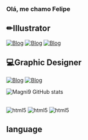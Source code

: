 ### Olá, me chamo Felipe 

## ✏Illustrator
[![Blog](https://img.shields.io/badge/Instagram-E4405F?style=for-the-badge&logo=instagram&logoColor=whit)](https://www.instagram.com/magni_8/)
[![Blog](https://img.shields.io/badge/-Behance-blue?style=for-the-badge&logo=behance&lo)]()
[![Blog](https://img.shields.io/badge/LinkedIn-0077B5?style=for-the-badge&logo=linkedin&logoColor=white)]()

## 💻Graphic Designer
[![Blog](https://img.shields.io/badge/Instagram-E4405F?style=for-the-badge&logo=instagram&logoColor=whit)]()
[![Blog](https://img.shields.io/badge/-Behance-blue?style=for-the-badge&logo=behance&lo)]()

![Magni9 GitHub stats](https://github-readme-stats.vercel.app/api?username=Magni9&theme=algolia&show_icons=true)
<div style="display: inline_block"><br/>
  <img align="center" alt="html5" src="https://img.shields.io/badge/HTML-239120?style=for-the-badge&logo=html5&logoColor=white"/>
  <img align="center" alt="html5" src="https://img.shields.io/badge/CSS-239120?&style=for-the-badge&logo=css3&logoColor=white"/>
  <img align="center" alt="html5" src="https://img.shields.io/badge/JavaScript-F7DF1E?style=for-the-badge&logo=javascript&logoColor=black"/>
</div>

## language
